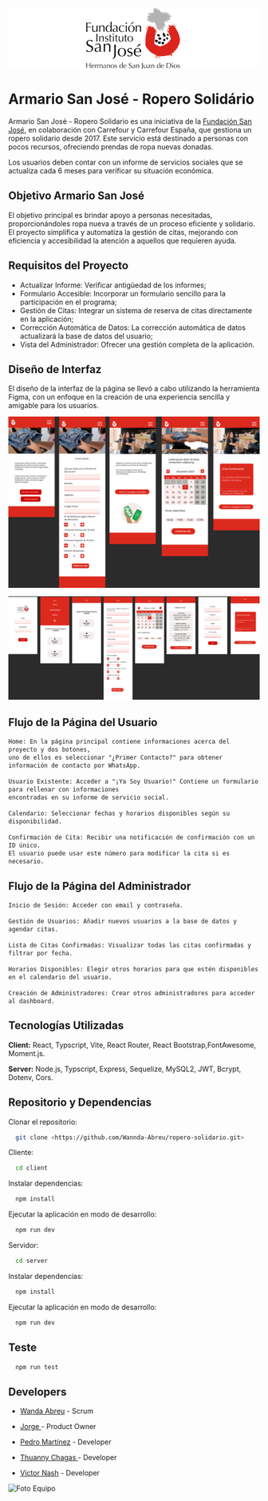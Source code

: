 
![Logo](./src/assets/Images/Logo-Fundacion.png.png)


# Armario San José - Ropero Solidário

Armario San José - Ropero Solidario es una iniciativa de la [Fundación San José](https://fundacioninstitutosanjose.com/), en colaboración con Carrefour y Carrefour España, que gestiona un ropero solidario desde 2017. Este servicio está destinado a personas con pocos recursos, ofreciendo prendas de ropa nuevas donadas.

Los usuarios deben contar con un informe de servicios sociales que se actualiza cada 6 meses para verificar su situación económica.
## Objetivo Armario San José

El objetivo principal es brindar apoyo a personas necesitadas, proporcionándoles ropa nueva a través de un proceso eficiente y solidario. El proyecto simplifica y automatiza la gestión de citas, mejorando con eficiencia y accesibilidad la atención a aquellos que requieren ayuda.

## Requisitos del Proyecto

- Actualizar Informe: Verificar antigüedad de los informes;
- Formulario Accesible: Incorporar un formulario sencillo para la participación en el programa;
- Gestión de Citas: Integrar un sistema de reserva de citas directamente en la aplicación;
- Corrección Automática de Datos: La corrección automática de datos actualizará la base de datos del usuario;
- Vista del Administrador: Ofrecer una gestión completa de la aplicación.

## Diseño de Interfaz

El diseño de la interfaz de la página se llevó a cabo utilizando la herramienta Figma, con un enfoque en la creación de una experiencia sencilla y amigable para los usuarios. 


![Vista cliente](./src/assets/Images/Vista-Client.png.png)

![Vista Dashboard - Adm ](./src/assets/Images/Vista-Dashboard.png.png)


## Flujo de la Página del Usuario

    Home: En la página principal contiene informaciones acerca del proyecto y dos botones, 
    uno de ellos es seleccionar "¿Primer Contacto?" para obtener información de contacto por WhatsApp.
    
    Usuario Existente: Acceder a "¡Ya Soy Usuario!" Contiene un formulario para rellenar con informaciones 
    encontradas en su informe de servicio social.
   
    Calendario: Seleccionar fechas y horarios disponibles según su disponibilidad.
    
    Confirmación de Cita: Recibir una notificación de confirmación con un ID único. 
    El usuario puede usar este número para modificar la cita si es necesario.
## Flujo de la Página del Administrador

    Inicio de Sesión: Acceder con email y contraseña.
    
    Gestión de Usuarios: Añadir nuevos usuarios a la base de datos y agendar citas.
    
    Lista de Citas Confirmadas: Visualizar todas las citas confirmadas y filtrar por fecha.
    
    Horarios Disponibles: Elegir otros horarios para que estén disponibles en el calendario del usuario.
    
    Creación de Administradores: Crear otros administradores para acceder al dashboard.
## Tecnologías Utilizadas

**Client:** React, Typscript, Vite, React Router, React Bootstrap,FontAwesome, Moment.js.

**Server:** Node.js, Typscript, Express, Sequelize, MySQL2, JWT, Bcrypt, Dotenv, Cors.
## Repositorio y Dependencias

Clonar el repositorio:

```bash
  git clone <https://github.com/Wannda-Abreu/ropero-solidario.git>
  ```
Cliente:

```bash
  cd client
```
Instalar dependencias:
```bash
  npm install
```

Ejecutar la aplicación en modo de desarrollo:

```bash
  npm run dev
```


Servidor:

```bash
  cd server
```

Instalar dependencias:

```bash
  npm install
```

Ejecutar la aplicación en modo de desarrollo:

```bash
  npm run dev
```
## Teste



```bash
  npm run test
```


## Developers

- [Wanda Abreu](https://github.com/Wannda-Abreu) - Scrum 

- [Jorge ](https://github.com/Giorgidlc) - Product Owner

- [Pedro Martínez](https://github.com/Pdromtinez) - Developer

- [Thuanny Chagas ](https://github.com/thuchagas) - Developer

- [Victor Nash](https://github.com/Victor-Nash) - Developer

![Foto Equipo](./src/assets/Images/Equipo-1.jpg)